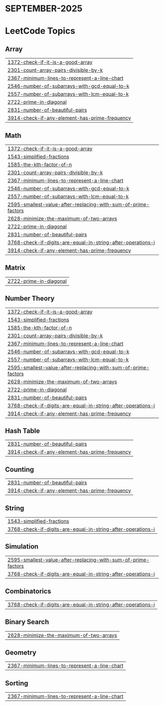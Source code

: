 # SEPTEMBER-2025
<!---LeetCode Topics Start-->
# LeetCode Topics
## Array
|  |
| ------- |
| [1372-check-if-it-is-a-good-array](https://github.com/Gundekari-Srinidhi/SEPTEMBER-2025/tree/master/1372-check-if-it-is-a-good-array) |
| [2301-count-array-pairs-divisible-by-k](https://github.com/Gundekari-Srinidhi/SEPTEMBER-2025/tree/master/2301-count-array-pairs-divisible-by-k) |
| [2367-minimum-lines-to-represent-a-line-chart](https://github.com/Gundekari-Srinidhi/SEPTEMBER-2025/tree/master/2367-minimum-lines-to-represent-a-line-chart) |
| [2546-number-of-subarrays-with-gcd-equal-to-k](https://github.com/Gundekari-Srinidhi/SEPTEMBER-2025/tree/master/2546-number-of-subarrays-with-gcd-equal-to-k) |
| [2557-number-of-subarrays-with-lcm-equal-to-k](https://github.com/Gundekari-Srinidhi/SEPTEMBER-2025/tree/master/2557-number-of-subarrays-with-lcm-equal-to-k) |
| [2722-prime-in-diagonal](https://github.com/Gundekari-Srinidhi/SEPTEMBER-2025/tree/master/2722-prime-in-diagonal) |
| [2831-number-of-beautiful-pairs](https://github.com/Gundekari-Srinidhi/SEPTEMBER-2025/tree/master/2831-number-of-beautiful-pairs) |
| [3914-check-if-any-element-has-prime-frequency](https://github.com/Gundekari-Srinidhi/SEPTEMBER-2025/tree/master/3914-check-if-any-element-has-prime-frequency) |
## Math
|  |
| ------- |
| [1372-check-if-it-is-a-good-array](https://github.com/Gundekari-Srinidhi/SEPTEMBER-2025/tree/master/1372-check-if-it-is-a-good-array) |
| [1543-simplified-fractions](https://github.com/Gundekari-Srinidhi/SEPTEMBER-2025/tree/master/1543-simplified-fractions) |
| [1585-the-kth-factor-of-n](https://github.com/Gundekari-Srinidhi/SEPTEMBER-2025/tree/master/1585-the-kth-factor-of-n) |
| [2301-count-array-pairs-divisible-by-k](https://github.com/Gundekari-Srinidhi/SEPTEMBER-2025/tree/master/2301-count-array-pairs-divisible-by-k) |
| [2367-minimum-lines-to-represent-a-line-chart](https://github.com/Gundekari-Srinidhi/SEPTEMBER-2025/tree/master/2367-minimum-lines-to-represent-a-line-chart) |
| [2546-number-of-subarrays-with-gcd-equal-to-k](https://github.com/Gundekari-Srinidhi/SEPTEMBER-2025/tree/master/2546-number-of-subarrays-with-gcd-equal-to-k) |
| [2557-number-of-subarrays-with-lcm-equal-to-k](https://github.com/Gundekari-Srinidhi/SEPTEMBER-2025/tree/master/2557-number-of-subarrays-with-lcm-equal-to-k) |
| [2595-smallest-value-after-replacing-with-sum-of-prime-factors](https://github.com/Gundekari-Srinidhi/SEPTEMBER-2025/tree/master/2595-smallest-value-after-replacing-with-sum-of-prime-factors) |
| [2628-minimize-the-maximum-of-two-arrays](https://github.com/Gundekari-Srinidhi/SEPTEMBER-2025/tree/master/2628-minimize-the-maximum-of-two-arrays) |
| [2722-prime-in-diagonal](https://github.com/Gundekari-Srinidhi/SEPTEMBER-2025/tree/master/2722-prime-in-diagonal) |
| [2831-number-of-beautiful-pairs](https://github.com/Gundekari-Srinidhi/SEPTEMBER-2025/tree/master/2831-number-of-beautiful-pairs) |
| [3768-check-if-digits-are-equal-in-string-after-operations-i](https://github.com/Gundekari-Srinidhi/SEPTEMBER-2025/tree/master/3768-check-if-digits-are-equal-in-string-after-operations-i) |
| [3914-check-if-any-element-has-prime-frequency](https://github.com/Gundekari-Srinidhi/SEPTEMBER-2025/tree/master/3914-check-if-any-element-has-prime-frequency) |
## Matrix
|  |
| ------- |
| [2722-prime-in-diagonal](https://github.com/Gundekari-Srinidhi/SEPTEMBER-2025/tree/master/2722-prime-in-diagonal) |
## Number Theory
|  |
| ------- |
| [1372-check-if-it-is-a-good-array](https://github.com/Gundekari-Srinidhi/SEPTEMBER-2025/tree/master/1372-check-if-it-is-a-good-array) |
| [1543-simplified-fractions](https://github.com/Gundekari-Srinidhi/SEPTEMBER-2025/tree/master/1543-simplified-fractions) |
| [1585-the-kth-factor-of-n](https://github.com/Gundekari-Srinidhi/SEPTEMBER-2025/tree/master/1585-the-kth-factor-of-n) |
| [2301-count-array-pairs-divisible-by-k](https://github.com/Gundekari-Srinidhi/SEPTEMBER-2025/tree/master/2301-count-array-pairs-divisible-by-k) |
| [2367-minimum-lines-to-represent-a-line-chart](https://github.com/Gundekari-Srinidhi/SEPTEMBER-2025/tree/master/2367-minimum-lines-to-represent-a-line-chart) |
| [2546-number-of-subarrays-with-gcd-equal-to-k](https://github.com/Gundekari-Srinidhi/SEPTEMBER-2025/tree/master/2546-number-of-subarrays-with-gcd-equal-to-k) |
| [2557-number-of-subarrays-with-lcm-equal-to-k](https://github.com/Gundekari-Srinidhi/SEPTEMBER-2025/tree/master/2557-number-of-subarrays-with-lcm-equal-to-k) |
| [2595-smallest-value-after-replacing-with-sum-of-prime-factors](https://github.com/Gundekari-Srinidhi/SEPTEMBER-2025/tree/master/2595-smallest-value-after-replacing-with-sum-of-prime-factors) |
| [2628-minimize-the-maximum-of-two-arrays](https://github.com/Gundekari-Srinidhi/SEPTEMBER-2025/tree/master/2628-minimize-the-maximum-of-two-arrays) |
| [2722-prime-in-diagonal](https://github.com/Gundekari-Srinidhi/SEPTEMBER-2025/tree/master/2722-prime-in-diagonal) |
| [2831-number-of-beautiful-pairs](https://github.com/Gundekari-Srinidhi/SEPTEMBER-2025/tree/master/2831-number-of-beautiful-pairs) |
| [3768-check-if-digits-are-equal-in-string-after-operations-i](https://github.com/Gundekari-Srinidhi/SEPTEMBER-2025/tree/master/3768-check-if-digits-are-equal-in-string-after-operations-i) |
| [3914-check-if-any-element-has-prime-frequency](https://github.com/Gundekari-Srinidhi/SEPTEMBER-2025/tree/master/3914-check-if-any-element-has-prime-frequency) |
## Hash Table
|  |
| ------- |
| [2831-number-of-beautiful-pairs](https://github.com/Gundekari-Srinidhi/SEPTEMBER-2025/tree/master/2831-number-of-beautiful-pairs) |
| [3914-check-if-any-element-has-prime-frequency](https://github.com/Gundekari-Srinidhi/SEPTEMBER-2025/tree/master/3914-check-if-any-element-has-prime-frequency) |
## Counting
|  |
| ------- |
| [2831-number-of-beautiful-pairs](https://github.com/Gundekari-Srinidhi/SEPTEMBER-2025/tree/master/2831-number-of-beautiful-pairs) |
| [3914-check-if-any-element-has-prime-frequency](https://github.com/Gundekari-Srinidhi/SEPTEMBER-2025/tree/master/3914-check-if-any-element-has-prime-frequency) |
## String
|  |
| ------- |
| [1543-simplified-fractions](https://github.com/Gundekari-Srinidhi/SEPTEMBER-2025/tree/master/1543-simplified-fractions) |
| [3768-check-if-digits-are-equal-in-string-after-operations-i](https://github.com/Gundekari-Srinidhi/SEPTEMBER-2025/tree/master/3768-check-if-digits-are-equal-in-string-after-operations-i) |
## Simulation
|  |
| ------- |
| [2595-smallest-value-after-replacing-with-sum-of-prime-factors](https://github.com/Gundekari-Srinidhi/SEPTEMBER-2025/tree/master/2595-smallest-value-after-replacing-with-sum-of-prime-factors) |
| [3768-check-if-digits-are-equal-in-string-after-operations-i](https://github.com/Gundekari-Srinidhi/SEPTEMBER-2025/tree/master/3768-check-if-digits-are-equal-in-string-after-operations-i) |
## Combinatorics
|  |
| ------- |
| [3768-check-if-digits-are-equal-in-string-after-operations-i](https://github.com/Gundekari-Srinidhi/SEPTEMBER-2025/tree/master/3768-check-if-digits-are-equal-in-string-after-operations-i) |
## Binary Search
|  |
| ------- |
| [2628-minimize-the-maximum-of-two-arrays](https://github.com/Gundekari-Srinidhi/SEPTEMBER-2025/tree/master/2628-minimize-the-maximum-of-two-arrays) |
## Geometry
|  |
| ------- |
| [2367-minimum-lines-to-represent-a-line-chart](https://github.com/Gundekari-Srinidhi/SEPTEMBER-2025/tree/master/2367-minimum-lines-to-represent-a-line-chart) |
## Sorting
|  |
| ------- |
| [2367-minimum-lines-to-represent-a-line-chart](https://github.com/Gundekari-Srinidhi/SEPTEMBER-2025/tree/master/2367-minimum-lines-to-represent-a-line-chart) |
<!---LeetCode Topics End-->